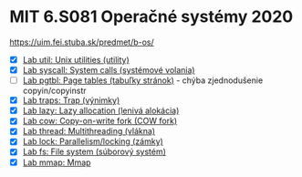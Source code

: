 # MIT 6.S081 Operačné systémy 2020

https://uim.fei.stuba.sk/predmet/b-os/

- [x] [Lab util: Unix utilities (utility)](https://github.com/s7rayn/xv6-labs-2020/tree/util)
- [x] [Lab syscall: System calls (systémové volania)](https://github.com/s7rayn/xv6-labs-2020/tree/syscall)
- [ ] [Lab pgtbl: Page tables (tabuľky stránok)](https://github.com/s7rayn/xv6-labs-2020/tree/pgtbl) - chýba zjednodušenie copyin/copyinstr
- [x] [Lab traps: Trap (výnimky)](https://github.com/s7rayn/xv6-labs-2020/tree/traps)
- [x] [Lab lazy: Lazy allocation (lenivá alokácia)](https://github.com/s7rayn/xv6-labs-2020/tree/lazy)
- [x] [Lab cow: Copy-on-write fork (COW fork)](https://github.com/s7rayn/xv6-labs-2020/tree/cow)
- [x] [Lab thread: Multithreading (vlákna)](https://github.com/s7rayn/xv6-labs-2020/tree/thread)
- [x] [Lab lock: Parallelism/locking (zámky)](https://github.com/s7rayn/xv6-labs-2020/tree/lock)
- [x] [Lab fs: File system (súborový systém)](https://github.com/s7rayn/xv6-labs-2020/tree/fs)
- [x] [Lab mmap: Mmap](https://github.com/s7rayn/xv6-labs-2020/tree/mmap)
